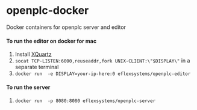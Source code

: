 # openplc-docker
Docker containers for openplc server and editor

#### To run the editor on docker for mac
1. Install [XQuartz](https://www.xquartz.org/)
2. `socat TCP-LISTEN:6000,reuseaddr,fork UNIX-CLIENT:\"$DISPLAY\"` in a separate terminal
3. `docker run  -e DISPLAY=your-ip-here:0 eflexsystems/openplc-editor`

#### To run the server
1. `docker run  -p 8080:8080 eflexsystems/openplc-server`
